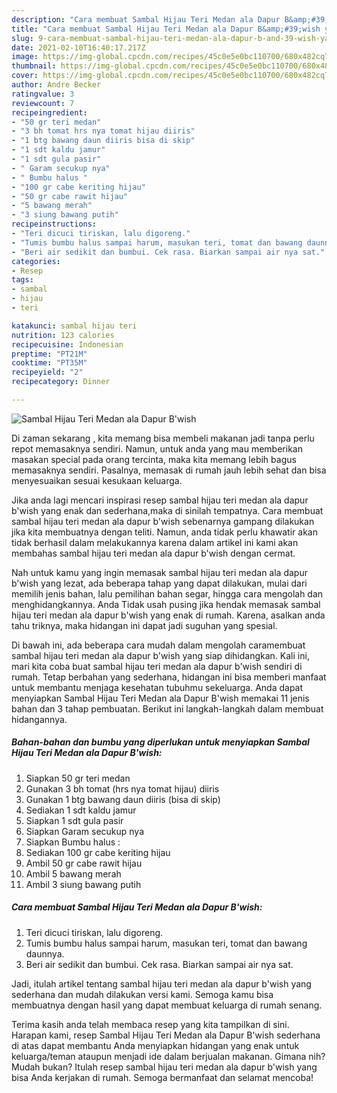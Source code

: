 ```yaml
---
description: "Cara membuat Sambal Hijau Teri Medan ala Dapur B&amp;#39;wish yang lezat Untuk Jualan"
title: "Cara membuat Sambal Hijau Teri Medan ala Dapur B&amp;#39;wish yang lezat Untuk Jualan"
slug: 9-cara-membuat-sambal-hijau-teri-medan-ala-dapur-b-and-39-wish-yang-lezat-untuk-jualan
date: 2021-02-10T16:40:17.217Z
image: https://img-global.cpcdn.com/recipes/45c0e5e0bc110700/680x482cq70/sambal-hijau-teri-medan-ala-dapur-bwish-foto-resep-utama.jpg
thumbnail: https://img-global.cpcdn.com/recipes/45c0e5e0bc110700/680x482cq70/sambal-hijau-teri-medan-ala-dapur-bwish-foto-resep-utama.jpg
cover: https://img-global.cpcdn.com/recipes/45c0e5e0bc110700/680x482cq70/sambal-hijau-teri-medan-ala-dapur-bwish-foto-resep-utama.jpg
author: Andre Becker
ratingvalue: 3
reviewcount: 7
recipeingredient:
- "50 gr teri medan"
- "3 bh tomat hrs nya tomat hijau diiris"
- "1 btg bawang daun diiris bisa di skip"
- "1 sdt kaldu jamur"
- "1 sdt gula pasir"
- " Garam secukup nya"
- " Bumbu halus "
- "100 gr cabe keriting hijau"
- "50 gr cabe rawit hijau"
- "5 bawang merah"
- "3 siung bawang putih"
recipeinstructions:
- "Teri dicuci tiriskan, lalu digoreng."
- "Tumis bumbu halus sampai harum, masukan teri, tomat dan bawang daunnya."
- "Beri air sedikit dan bumbui. Cek rasa. Biarkan sampai air nya sat."
categories:
- Resep
tags:
- sambal
- hijau
- teri

katakunci: sambal hijau teri 
nutrition: 123 calories
recipecuisine: Indonesian
preptime: "PT21M"
cooktime: "PT35M"
recipeyield: "2"
recipecategory: Dinner

---
```



![Sambal Hijau Teri Medan ala Dapur B&#39;wish](https://img-global.cpcdn.com/recipes/45c0e5e0bc110700/680x482cq70/sambal-hijau-teri-medan-ala-dapur-bwish-foto-resep-utama.jpg)

Di zaman  sekarang , kita memang bisa membeli makanan jadi tanpa perlu repot memasaknya sendiri. Namun, untuk anda yang mau memberikan masakan special pada orang tercinta, maka kita memang lebih bagus memasaknya sendiri. Pasalnya, memasak di rumah jauh lebih sehat dan bisa menyesuaikan sesuai kesukaan keluarga.

Jika anda lagi mencari inspirasi resep sambal hijau teri medan ala dapur b&#39;wish yang enak dan sederhana,maka di sinilah tempatnya. Cara membuat sambal hijau teri medan ala dapur b&#39;wish  sebenarnya gampang dilakukan jika kita membuatnya dengan teliti. Namun, anda tidak perlu khawatir akan tidak berhasil dalam melakukannya 
karena dalam artikel ini kami akan membahas sambal hijau teri medan ala dapur b&#39;wish dengan cermat.  



Nah untuk kamu yang ingin memasak sambal hijau teri medan ala dapur b&#39;wish yang lezat, ada beberapa tahap yang dapat dilakukan, mulai dari memilih jenis bahan, lalu pemilihan bahan segar, hingga cara mengolah dan menghidangkannya. Anda Tidak usah pusing jika hendak memasak sambal hijau teri medan ala dapur b&#39;wish yang enak di rumah. Karena, asalkan anda  tahu triknya, maka hidangan ini dapat jadi suguhan yang spesial.

Di bawah ini, ada beberapa cara mudah dalam mengolah caramembuat sambal hijau teri medan ala dapur b&#39;wish yang siap dihidangkan. Kali ini, mari kita coba buat sambal hijau teri medan ala dapur b&#39;wish sendiri di rumah. Tetap berbahan yang sederhana, hidangan ini bisa memberi manfaat untuk membantu menjaga kesehatan tubuhmu sekeluarga. Anda dapat menyiapkan Sambal Hijau Teri Medan ala Dapur B&#39;wish memakai 11 jenis bahan dan 3 tahap pembuatan. Berikut ini langkah-langkah dalam membuat hidangannya.

<!--inarticleads1-->

##### Bahan-bahan dan bumbu yang diperlukan untuk menyiapkan Sambal Hijau Teri Medan ala Dapur B&#39;wish:

1. Siapkan 50 gr teri medan
1. Gunakan 3 bh tomat (hrs nya tomat hijau) diiris
1. Gunakan 1 btg bawang daun diiris (bisa di skip)
1. Sediakan 1 sdt kaldu jamur
1. Siapkan 1 sdt gula pasir
1. Siapkan  Garam secukup nya
1. Siapkan  Bumbu halus :
1. Sediakan 100 gr cabe keriting hijau
1. Ambil 50 gr cabe rawit hijau
1. Ambil 5 bawang merah
1. Ambil 3 siung bawang putih




<!--inarticleads2-->

##### Cara membuat Sambal Hijau Teri Medan ala Dapur B&#39;wish:

1. Teri dicuci tiriskan, lalu digoreng.
1. Tumis bumbu halus sampai harum, masukan teri, tomat dan bawang daunnya.
1. Beri air sedikit dan bumbui. Cek rasa. Biarkan sampai air nya sat.




Jadi, itulah artikel tentang  sambal hijau teri medan ala dapur b&#39;wish  yang sederhana dan mudah dilakukan versi kami. Semoga kamu bisa membuatnya dengan hasil yang dapat membuat keluarga di rumah senang. 

Terima kasih anda telah membaca resep yang kita tampilkan di sini. Harapan kami, resep  Sambal Hijau Teri Medan ala Dapur B&#39;wish sederhana di atas dapat membantu Anda menyiapkan hidangan yang enak untuk keluarga/teman ataupun menjadi ide dalam berjualan makanan. Gimana nih? Mudah bukan? Itulah resep sambal hijau teri medan ala dapur b&#39;wish yang bisa Anda kerjakan di rumah. Semoga bermanfaat dan selamat mencoba!

